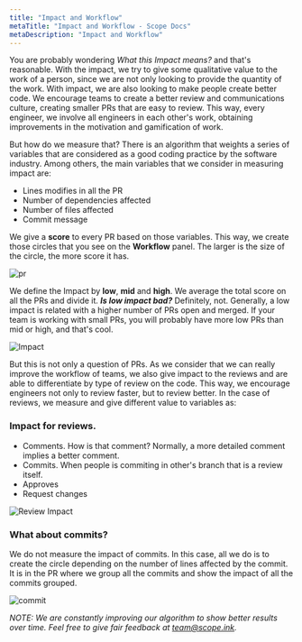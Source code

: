 ```yaml
---
title: "Impact and Workflow"
metaTitle: "Impact and Workflow - Scope Docs"
metaDescription: "Impact and Workflow"
---
```


You are probably wondering *What this Impact means?* and that's reasonable. With the impact, we try to give some qualitative value to the work of a person, since we are not only looking to provide the quantity of the work. With impact, we are also looking to make people create better code. We encourage teams to create a better review and communications culture, creating smaller PRs that are easy to review. This way, every engineer, we involve all engineers in each other's work, obtaining improvements in the motivation and gamification of work.

But how do we measure that? There is an algorithm that weights a series of variables that are considered as a good coding practice by the software industry. Among others, the main variables that we consider in measuring impact are:

- Lines modifies in all the PR
- Number of dependencies affected 
- Number of files affected
- Commit message

We give a **score** to every PR based on those variables. This way, we create those circles that you see on the **Workflow** panel. The larger is the size of the circle, the more score it has.

![pr](https://user-images.githubusercontent.com/48650098/77156323-74ca9800-6a9f-11ea-8663-952b42f2b122.png)

We define the Impact by **low**, **mid** and **high**. We average the total score on all the PRs and divide it. ***Is low impact bad?*** Definitely, not. Generally, a low impact is related with a higher number of PRs open and merged. If your team is working with small PRs, you will probably have more low PRs than mid or high, and that's cool.

![Impact](https://user-images.githubusercontent.com/48650098/77154321-bfe2ac00-6a9b-11ea-94e7-d7cc654f5e5f.png)

But this is not only a question of PRs. As we consider that we can really improve the workflow of teams, we also give impact to the reviews and are able to differentiate by type of review on the code. This way, we encourage engineers not only to review faster, but to review better. In the case of reviews, we measure and give different value to variables as:

### Impact for reviews. 
- Comments. How is that comment? Normally, a more detailed comment implies a better comment.
- Commits. When people is commiting in other's branch that is a review itself.
- Approves
- Request changes

![Review Impact](https://user-images.githubusercontent.com/48650098/77156090-f110ab80-6a9e-11ea-9ecd-712f5334b1d2.png)

### What about commits?

We do not measure the impact of commits. In this case, all we do is to create the circle depending on the number of lines affected by the commit. It is in the PR where we group all the commits and show the impact of all the commits grouped.

![commit](https://user-images.githubusercontent.com/48650098/77156257-52d11580-6a9f-11ea-96d3-43d0f171d5ea.png)

*NOTE: We are constantly improving our algorithm to show better results over time. Feel free to give fair feedback at [team@scope.ink](mailto:team@scope.ink "team@scope.ink").*